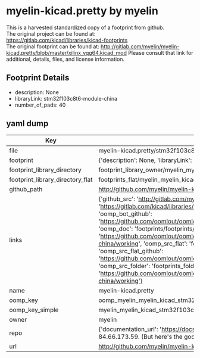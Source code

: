 # myelin-kicad.pretty by myelin  
This is a harvested standardized copy of a footprint from github.  
The original project can be found at:  
https://gitlab.com/kicad/libraries/kicad-footprints  
The original footprint can be found at:
http://gitlab.com/myelin/myelin-kicad.pretty/blob/master/xilinx_vqg64.kicad_mod
Please consult that link for additional, details, files, and license information.  
## Footprint Details
* description: None  
* libraryLink: stm32f103c8t6-module-china  
* number_of_pads: 40  
## yaml dump  
| Key | Value |  
| --- | --- |  
| file | myelin-kicad.pretty/stm32f103c8t6-module-china.kicad_mod |  
| footprint | {'description': None, 'libraryLink': 'stm32f103c8t6-module-china', 'number_of_pads': 40} |  
| footprint_library_directory | footprint_library_owner/myelin_myelin-kicad.pretty |  
| footprint_library_directory_flat | footprints_flat/myelin_myelin_kicad_stm32f103c8t6_module_china/working |  
| github_path | http://github.com/myelin/myelin-kicad.pretty/blob/master/stm32f103c8t6-module-china.kicad_mod |  
| links | {'github_src': 'http://gitlab.com/myelin/myelin-kicad.pretty/blob/master/xilinx_vqg64.kicad_mod', 'github_src_repo': 'https://gitlab.com/kicad/libraries/kicad-footprints', 'oomp_bot': 'footprints/myelin_myelin_kicad_stm32f103c8t6_module_china/working', 'oomp_bot_github': 'https://github.com/oomlout/oomlout_oomp_footprint_bot/tree/main/footprints/myelin_myelin_kicad_stm32f103c8t6_module_china/working', 'oomp_doc': 'footprints/footprints/myelin/myelin-kicad/stm32f103c8t6-module-china/working/', 'oomp_doc_github': 'https://github.com/oomlout/oomlout_oomp_footprint_doc/tree/main/footprints/footprints/myelin/myelin-kicad/stm32f103c8t6-module-china/working', 'oomp_src_flat': 'footprints_flat/footprints_flat/myelin_myelin_kicad_stm32f103c8t6_module_china/working', 'oomp_src_flat_github': 'https://github.com/oomlout/oomlout_oomp_footprint_src/tree/main/footprints_flat/myelin_myelin_kicad_stm32f103c8t6_module_china/working', 'oomp_src_folder': 'footprints_folder/footprints_folder/myelin/myelin-kicad/stm32f103c8t6-module-china/working', 'oomp_src_folder_github': 'https://github.com/oomlout/oomlout_oomp_footprint_src/tree/main/footprints_folder/myelin/myelin-kicad/stm32f103c8t6-module-china/working'} |  
| name | myelin-kicad.pretty |  
| oomp_key | oomp_myelin_myelin_kicad_stm32f103c8t6_module_china |  
| oomp_key_simple | myelin_myelin_kicad_stm32f103c8t6_module_china |  
| owner | myelin |  
| repo | {'documentation_url': 'https://docs.github.com/rest/overview/resources-in-the-rest-api#rate-limiting', 'message': "API rate limit exceeded for 84.66.173.59. (But here's the good news: Authenticated requests get a higher rate limit. Check out the documentation for more details.)"} |  
| url | http://github.com/myelin/myelin-kicad.pretty |  

